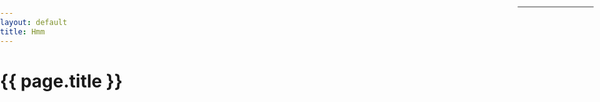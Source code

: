 ```yaml
---
layout: default
title: Hmm
---
```


{{ page.title }}
================

<html>
<head>
<meta charset=utf-8 />
<title>Toggling layers</title>
<meta name='viewport' content='initial-scale=1,maximum-scale=1,user-scalable=no' />
<script src='https://api.tiles.mapbox.com/mapbox.js/v2.1.4/mapbox.js'></script>
<link href='https://a.tiles.mapbox.com/v4/ksalaets.kebkjk1f/attribution,zoompan,zoomwheel,geocoder,share.html?access_token=pk.eyJ1Ijoia3NhbGFldHMiLCJhIjoiQUFqSDRwSSJ9.nkCxxqeEnyrErS-N5T0c3A' rel='stylesheet' />
<style>
  body { margin:0; padding:0; }
  #map { position:absolute; top:0; bottom:0; width:100%; }
</style>
</head>
<body>


<style>
.menu-ui {
  background:#fff;
  position:absolute;
  top:10px;right:10px;
  z-index:1;
  border-radius:3px;
  width:120px;
  border:1px solid rgba(0,0,0,0.4);
  }
  .menu-ui a {
    font-size:13px;
    color:#404040;
    display:block;
    margin:0;padding:0;
    padding:10px;
    text-decoration:none;
    border-bottom:1px solid rgba(0,0,0,0.25);
    text-align:center;
    }
    .menu-ui a:first-child {
      border-radius:3px 3px 0 0;
      }
    .menu-ui a:last-child {
      border:none;
      border-radius:0 0 3px 3px;
      }
    .menu-ui a:hover {
      background:#f8f8f8;
      color:#404040;
      }
    .menu-ui a.active {
      background:#3887BE;
      color:#FFF;
      }
      .menu-ui a.active:hover {
        background:#3074a4;
        }
</style>
<nav id='menu-ui' class='menu-ui'></nav>
<div id='map'></div>

<script>
L.mapbox.accessToken = 'pk.eyJ1Ijoia3NhbGFldHMiLCJhIjoiQUFqSDRwSSJ9.nkCxxqeEnyrErS-N5T0c3A';
var map = L.map('map').setView([38.8922,-77.0348], 14);
var layers = document.getElementById('menu-ui');

addLayer(L.mapbox.tileLayer('examples.map-i87786ca'), 'Base Map', 1);
addLayer(L.mapbox.tileLayer('examples.bike-lanes'), 'Bike Lanes', 2);
addLayer(L.mapbox.tileLayer('examples.bike-locations'), 'Bike Stations', 3);

function addLayer(layer, name, zIndex) {
    layer
        .setZIndex(zIndex)
        .addTo(map);

    // Create a simple layer switcher that
    // toggles layers on and off.
    var link = document.createElement('a');
        link.href = '#';
        link.className = 'active';
        link.innerHTML = name;

    link.onclick = function(e) {
        e.preventDefault();
        e.stopPropagation();

        if (map.hasLayer(layer)) {
            map.removeLayer(layer);
            this.className = '';
        } else {
            map.addLayer(layer);
            this.className = 'active';
        }
    };

    layers.appendChild(link);
}
</script>


</body>
</html>
